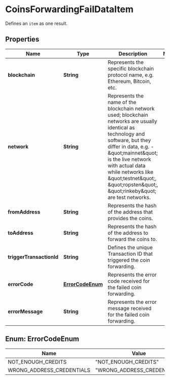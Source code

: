 

# CoinsForwardingFailDataItem

Defines an `item` as one result.

## Properties

Name | Type | Description | Notes
------------ | ------------- | ------------- | -------------
**blockchain** | **String** | Represents the specific blockchain protocol name, e.g. Ethereum, Bitcoin, etc. | 
**network** | **String** | Represents the name of the blockchain network used; blockchain networks are usually identical as technology and software, but they differ in data, e.g. - \&quot;mainnet\&quot; is the live network with actual data while networks like \&quot;testnet\&quot;, \&quot;ropsten\&quot;, \&quot;rinkeby\&quot; are test networks. | 
**fromAddress** | **String** | Represents the hash of the address that provides the coins. | 
**toAddress** | **String** | Represents the hash of the address to forward the coins to. | 
**triggerTransactionId** | **String** | Defines the unique Transaction ID that triggered the coin forwarding. | 
**errorCode** | [**ErrorCodeEnum**](#ErrorCodeEnum) | Represents the error code received for the failed coin forwarding. | 
**errorMessage** | **String** | Represents the error message received for the failed coin forwarding. | 



## Enum: ErrorCodeEnum

Name | Value
---- | -----
NOT_ENOUGH_CREDITS | &quot;NOT_ENOUGH_CREDITS&quot;
WRONG_ADDRESS_CREDENTIALS | &quot;WRONG_ADDRESS_CREDENTIALS&quot;




